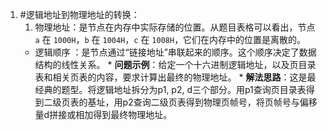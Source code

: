  1. #逻辑地址到物理地址的转换：
	  1. 物理地址：是节点在内存中实际存储的位置。从题目表格可以看出，节点 `a` 在 `1000H`，`b` 在 `1004H`，`c` 在 `1008H`，它们在内存中的位置是离散的。
		*   逻辑顺序 ：是节点通过“链接地址”串联起来的顺序。这个顺序决定了数据结构的线性关系。
    *   **问题示例**：给定一个十六进制逻辑地址，以及页目录表和相关页表的内容，要求计算出最终的物理地址。
    *   **解法思路**：这是最经典的题型。将逻辑地址拆分为p1, p2, d三个部分。用p1查询页目录表得到二级页表的基址，用p2查询二级页表得到物理页帧号，将页帧号与偏移量d拼接或相加得到最终物理地址。